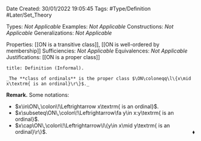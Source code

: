 <div class="topSpace"></div>

Date Created: 30/01/2022 19:05:45
Tags: #Type/Definition #Later/Set_Theory

Types: _Not Applicable_
Examples: _Not Applicable_
Constructions: _Not Applicable_
Generalizations: _Not Applicable_

Properties: [[ON is a transitive class]], [[ON is well-ordered by membership]]
Sufficiencies: _Not Applicable_
Equivalences: _Not Applicable_
Justifications: [[ON is a proper class]]

``` ad-Definition
title: Definition (Informal).

_The **class of ordinals** is the proper class $\ON\coloneqq\l\{x\mid x\textrm{ is an ordinal}\r\}$._

```

**Remark.** Some notations:
* $x\in\ON\,\colon\!\Leftrightarrow x\textrm{ is an ordinal}$.
* $x\subseteq\ON\,\colon\!\Leftrightarrow\fa y\in x:y\textrm{ is an ordinal}$.
* $x\cap\ON\,\colon\!\Leftrightarrow\l\{y\in x\mid y\textrm{ is an ordinal}\r\}$.<span style="float:right;">$\blacklozenge$</span>

